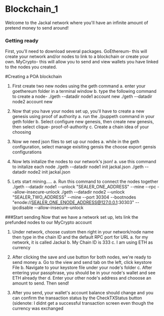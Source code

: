 # Blockchain_1

Welcome to the Jackal network where you'll have an infinite amount of pretend money to send around!

### Getting ready
First, you'll need to download several packages.
 GoEthereum- this will create your network and/or nodes to link to a blockchain or create your own.
 MyCrypto- this will allow you to send and view wallets you have linked to the nodes you created.

#Creating a POA blockchain
1. First create two new nodes using the geth command
  a. enter your goethereum folder in a terminal window
  b. type the following command to create a node-
  ./geth --datadir node1 account new
  ./geth --datadir node2 account new

2. Now that you have your nodes set up, you'll have to create a new genesis using proof of authority
  a. run the ./puppeth command in your geth folder
  b. Select configure new genesis, then create new genesis, then select clique- proof-of-authority
  c. Create a chain idea of your choosing

3. Now we need json files to set up our nodes
  a. while in the geth configuration, select manage exisiting gensis the choose export gensis configurations

4. Now lets initalize the nodes to our network's json!
  a. use this command to initalize each node
  ./geth --datadir node1 init jackal.json
  ./geth --datadir node2 init jackal.json
 
5. Lets start mining.....
  a. Run this command to connect the nodes together
  ./geth --datadir node1 --unlock "SEALER_ONE_ADDRESS" --mine --rpc --allow-insecure-unlock
  ./geth --datadir node2 --unlock "SEALER_TWO_ADDRESS" --mine --port 30304 --bootnodes "enode://SEALER_ONE_ENODE_ADDRESS@127.0.0.1:30303" --ipcdisable --allow-insecure-unlock
  
 ###Start sending
  Now that we have a network set up, lets link the prefunded nodes to our MyCrypto account
 1. Under network, choose custom then right in your network/node name then type in the chain ID and the default RPC port for URL
  a. for my network, it is called Jackal
  b. My Chain ID is 333
  c. I am using ETH as currency
 
 2. After clicking the save and use button for both nodes, we're ready to send money
  a. Go to the view and send tab on the left, click keystore File
  b. Navigate to your keystore file under your node's folder
  c. After entering your passphrase, you should be in your node's wallet and see ETH already ther
  d. Enter your other node's address and chooose an amount to send. Then send!
 
 3. After you send, your wallet's account balance should change and you can confirm the transaction status by the CheckTXStatus button
  (sidenote: I didnt get a successful transaction screen even though the currency was exchanged
